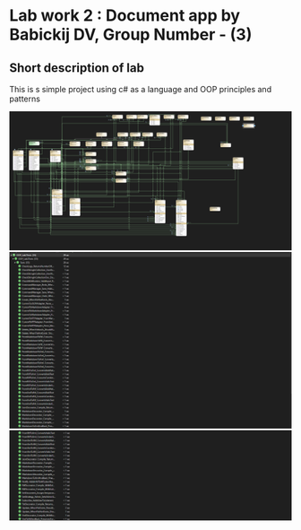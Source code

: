 # Lab work 2 : Document app by Babickij DV, Group Number - (3)

## Short description of lab
This is s simple project using c# as a language and OOP principles and patterns





![alt text](image-1.png)
![alt text](image.png)
![alt text](image-2.png)